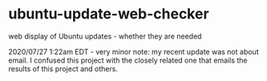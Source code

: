 # ubuntu-update-web-checker
web display of Ubuntu updates - whether they are needed

2020/07/27 1:22am EDT - very minor note: my recent update was not about email.  I confused this project with the closely related one that 
emails the results of this project and others.

